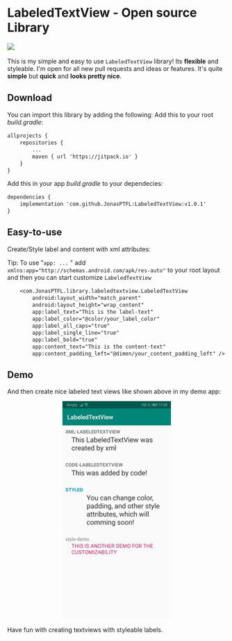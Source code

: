 # LabeledTextView - Open source Library


[![](https://jitpack.io/v/JonasPTFL/LabeledTextView.svg)](https://jitpack.io/#JonasPTFL/LabeledTextView)

This is my simple and easy to use  `LabeledTextView` library! Its **flexible** and styleable. I'm open for all new pull requests and ideas or features. It's quite **simple** but **quick** and **looks pretty nice**.

## Download

You can import this library by adding the following:
Add this to your root _build.gradle_:
```
allprojects {
    repositories {
        ...
        maven { url 'https://jitpack.io' }
    }
}
```
Add this in your app _build.gradle_ to your dependecies:
```
dependencies {
    implementation 'com.github.JonasPTFL:LabeledTextView:v1.0.1'
}
```
## Easy-to-use
Create/Style label and content with xml attributes:

Tip: To use "`app: ...` " add 
`xmlns:app="http://schemas.android.com/apk/res-auto"`
to your root layout and then you can start customize `LabeledTextView`
```
    <com.JonasPTFL.library.labeledtextview.LabeledTextView
        android:layout_width="match_parent"
        android:layout_height="wrap_content"
        app:label_text="This is the label-text"
        app:label_color="@color/your_label_color"
        app:label_all_caps="true"
        app:label_single_line="true"
        app:label_bold="true"
        app:content_text="This is the content-text"
        app:content_padding_left="@dimen/your_content_padding_left" />
```


## Demo
And then create nice labeled text views like shown above in my demo app:
<p align="center">
  <img src="https://github.com/JonasPTFL/LabeledTextView/blob/master/screenshots/demo_scrrenshot.jpg?raw=true" height="500" title="demo-app-screenshot">
</p>



Have fun with creating textviews with styleable labels.
